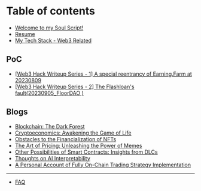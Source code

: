 # Table of contents

* [Welcome to my Soul Script!](README.md)
* [Resume](resume.md)
* [My Tech Stack - Web3 Related](my-tech-stack-web3-related.md)

## PoC

* [\[Web3 Hack Writeup Series - 1\] A special reentrancy of Earning.Farm at 20230809](poc/web3-hack-writeup-series-1-a-special-reentrancy-of-earning.farm-at-20230809.md)
* [\[Web3 Hack Writeup Series - 2\] The Flashloan's fault(20230905\_FloorDAO )](poc/web3-hack-writeup-series-2-the-flashloans-fault-20230905\_floordao.md)

## Blogs

* [Blockchain: The Dark Forest](blogs/blockchain-the-dark-forest.md)
* [Cryptoeconomics: Awakening the Game of Life](blogs/cryptoeconomics-awakening-the-game-of-life.md)
* [Obstacles to the Financialization of NFTs](blogs/obstacles-to-the-financialization-of-nfts.md)
* [The Art of Pricing: Unleashing the Power of Memes](blogs/the-art-of-pricing-unleashing-the-power-of-memes.md)
* [Other Possibilities of Smart Contracts: Insights from DLCs](blogs/other-possibilities-of-smart-contracts-insights-from-dlcs.md)
* [Thoughts on AI Interpretability](blogs/thoughts-on-ai-interpretability.md)
* [A Personal Account of Fully On-Chain Trading Strategy Implementation](blogs/a-personal-account-of-fully-on-chain-trading-strategy-implementation.md)

***

* [FAQ](faq.md)
